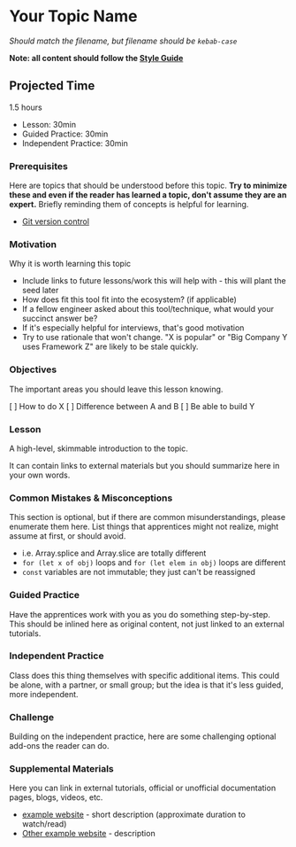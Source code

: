 # Your Topic Name

_Should match the filename, but filename should be `kebab-case`_

**Note: all content should follow the [Style Guide](./README.md#style-guide)**

## Projected Time

1.5 hours

- Lesson: 30min
- Guided Practice: 30min
- Independent Practice: 30min

### Prerequisites

Here are topics that should be understood before this topic. **Try to minimize these and even if the reader has learned a topic, don't assume they are an expert.** Briefly reminding them of concepts is helpful for learning.

- [Git version control](../git/git-version-control.md)

### Motivation

Why it is worth learning this topic

- Include links to future lessons/work this will help with - this will plant the seed later
- How does fit this tool fit into the ecosystem? (if applicable)
- If a fellow engineer asked about this tool/technique, what would your succinct answer be?
- If it's especially helpful for interviews, that's good motivation
- Try to use rationale that won't change. "X is popular" or "Big Company Y uses Framework Z" are likely to be stale quickly.

### Objectives

The important areas you should leave this lesson knowing.

[ ] How to do X
[ ] Difference between A and B
[ ] Be able to build Y

### Lesson

A high-level, skimmable introduction to the topic.

It can contain links to external materials but you should summarize here in your own words.

###

### Common Mistakes & Misconceptions

This section is optional, but if there are common misunderstandings, please enumerate them here. List things that apprentices might not realize, might assume at first, or should avoid.

- i.e. Array.splice and Array.slice are totally different
- `for (let x of obj)` loops and `for (let elem in obj)` loops are different
- `const` variables are not immutable; they just can't be reassigned

### Guided Practice

Have the apprentices work with you as you do something step-by-step. This should be inlined here as original content, not just linked to an external tutorials.

### Independent Practice

Class does this thing themselves with specific additional items. This could be alone, with a partner, or small group; but the idea is that it's less guided, more independent.

### Challenge

Building on the independent practice, here are some challenging optional add-ons the reader can do.

### Supplemental Materials

Here you can link in external tutorials, official or unofficial documentation pages, blogs, videos, etc.

- [example website](https://google.com) - short description (approximate duration to watch/read)
- [Other example website](https://google.com) - description
